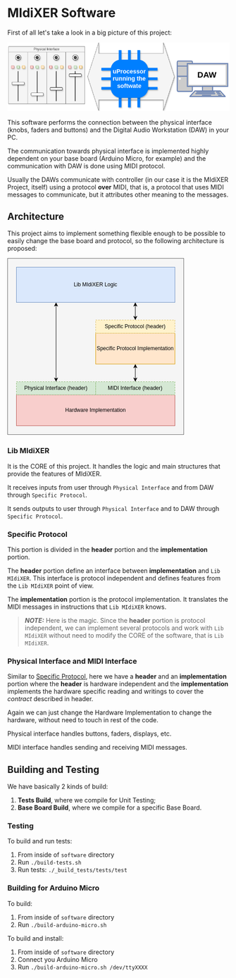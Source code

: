 # MIdiXER Software

First of all let's take a look in a big picture of this project:

![MIdiXER Overview](./doc-files/overview.drawio.png)

This software performs the connection between the physical interface (knobs, faders and buttons) and
the Digital Audio Workstation (DAW) in your PC.

The communication towards physical interface is implemented highly dependent on your base board
(Arduino Micro, for example) and the communication with DAW is done using MIDI protocol.

Usually the DAWs communicate with controller (in our case it is the MIdiXER Project, itself) using
a protocol **over** MIDI, that is, a protocol that uses MIDI messages to communicate, but it
attributes other meaning to the messages.

## Architecture

This project aims to implement something flexible enough to be possible to easily change the base
board and protocol, so the following architecture is proposed:

![MIdiXER Architecture](./doc-files/arch.drawio.png)

### Lib MIdiXER

It is the CORE of this project. It handles the logic and main structures that provide the features of
MIdiXER.

It receives inputs from user through `Physical Interface` and from DAW through `Specific Protocol`.

It sends outputs to user through `Physical Interface` and to DAW through `Specific Protocol`.

### Specific Protocol

This portion is divided in the **header** portion and the **implementation** portion.

The **header** portion define an interface between **implementation** and `Lib MIdiXER`. This
interface is protocol independent and defines features from the `Lib MIdiXER` point of view.

The **implementation** portion is the protocol implementation. It translates the MIDI messages in
instructions that `Lib MIdiXER` knows.

> **_NOTE:_**  Here is the magic. Since the **header** portion is protocol independent, we can
> implement several protocols and work with `Lib MIdiXER` without need to modify the CORE of the
> software, that is `Lib MIdiXER`.

### Physical Interface and MIDI Interface

Similar to [Specific Protocol](#specific-protocol), here we have a **header** and an
**implementation** portion where the **header** is hardware independent and the **implementation**
implements the hardware specific reading and writings to cover the *contract* described in header.

Again we can just change the Hardware Implementation to change the hardware, without need to touch
in rest of the code.

Physical interface handles buttons, faders, displays, etc.

MIDI interface handles sending and receiving MIDI messages.

## Building and Testing

We have basically 2 kinds of build:
 1. **Tests Build**, where we compile for Unit Testing;
 2. **Base Board Build**, where we compile for a specific Base Board.

### Testing

To build and run tests:
 1. From inside of `software` directory
 2. Run `./build-tests.sh`
 3. Run tests: `./_build_tests/tests/test`

### Building for Arduino Micro

To build:
 1. From inside of `software` directory
 2. Run `./build-arduino-micro.sh`

To build and install:
 1. From inside of `software` directory
 2. Connect you Arduino Micro
 3. Run `./build-arduino-micro.sh /dev/ttyXXXX`